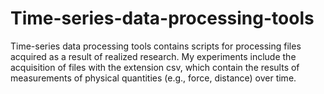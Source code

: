 # Time-series-data-processing-tools
Time-series data processing tools contains scripts for processing files acquired as a result of realized research. My experiments include the acquisition of files with the extension csv, which contain the results of measurements of physical quantities (e.g., force, distance) over time. 
